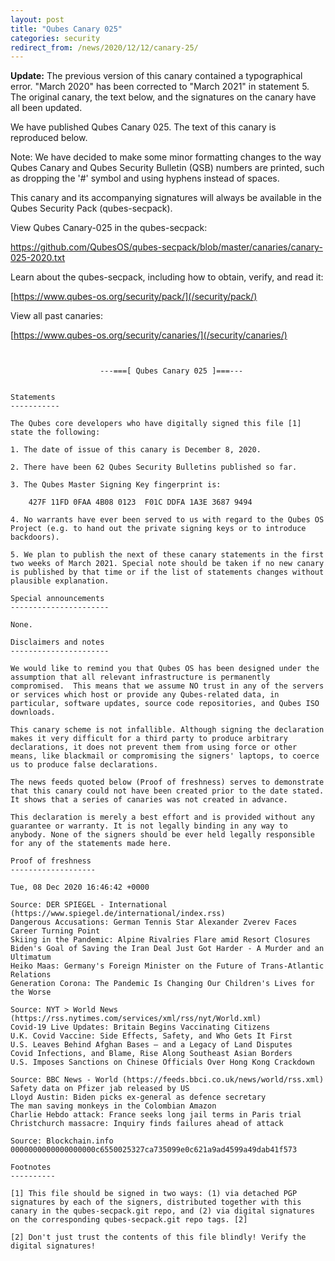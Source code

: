 ```yaml
---
layout: post
title: "Qubes Canary 025"
categories: security
redirect_from: /news/2020/12/12/canary-25/
---
```


**Update:** The previous version of this canary contained a typographical error.
"March 2020" has been corrected to "March 2021" in statement 5.
The original canary, the text below, and the signatures on the canary have all been updated.

We have published Qubes Canary 025. The text of this canary is
reproduced below.

Note: We have decided to make some minor formatting changes to the way
Qubes Canary and Qubes Security Bulletin (QSB) numbers are printed,
such as dropping the '#' symbol and using hyphens instead of spaces.

This canary and its accompanying signatures will always be available in
the Qubes Security Pack (qubes-secpack).

View Qubes Canary-025 in the qubes-secpack:

<https://github.com/QubesOS/qubes-secpack/blob/master/canaries/canary-025-2020.txt>

Learn about the qubes-secpack, including how to obtain, verify, and
read it:

[https://www.qubes-os.org/security/pack/](/security/pack/)

View all past canaries:

[https://www.qubes-os.org/security/canaries/](/security/canaries/)

```


                    ---===[ Qubes Canary 025 ]===---


Statements
-----------

The Qubes core developers who have digitally signed this file [1]
state the following:

1. The date of issue of this canary is December 8, 2020.

2. There have been 62 Qubes Security Bulletins published so far.

3. The Qubes Master Signing Key fingerprint is:

    427F 11FD 0FAA 4B08 0123  F01C DDFA 1A3E 3687 9494

4. No warrants have ever been served to us with regard to the Qubes OS
Project (e.g. to hand out the private signing keys or to introduce
backdoors).

5. We plan to publish the next of these canary statements in the first
two weeks of March 2021. Special note should be taken if no new canary
is published by that time or if the list of statements changes without
plausible explanation.

Special announcements
----------------------

None.

Disclaimers and notes
----------------------

We would like to remind you that Qubes OS has been designed under the
assumption that all relevant infrastructure is permanently
compromised.  This means that we assume NO trust in any of the servers
or services which host or provide any Qubes-related data, in
particular, software updates, source code repositories, and Qubes ISO
downloads.

This canary scheme is not infallible. Although signing the declaration
makes it very difficult for a third party to produce arbitrary
declarations, it does not prevent them from using force or other
means, like blackmail or compromising the signers' laptops, to coerce
us to produce false declarations.

The news feeds quoted below (Proof of freshness) serves to demonstrate
that this canary could not have been created prior to the date stated.
It shows that a series of canaries was not created in advance.

This declaration is merely a best effort and is provided without any
guarantee or warranty. It is not legally binding in any way to
anybody. None of the signers should be ever held legally responsible
for any of the statements made here.

Proof of freshness
-------------------

Tue, 08 Dec 2020 16:46:42 +0000

Source: DER SPIEGEL - International (https://www.spiegel.de/international/index.rss)
Dangerous Accusations: German Tennis Star Alexander Zverev Faces Career Turning Point
Skiing in the Pandemic: Alpine Rivalries Flare amid Resort Closures
Biden's Goal of Saving the Iran Deal Just Got Harder - A Murder and an Ultimatum
Heiko Maas: Germany's Foreign Minister on the Future of Trans-Atlantic Relations
Generation Corona: The Pandemic Is Changing Our Children's Lives for the Worse

Source: NYT > World News (https://rss.nytimes.com/services/xml/rss/nyt/World.xml)
Covid-19 Live Updates: Britain Begins Vaccinating Citizens
U.K. Covid Vaccine: Side Effects, Safety, and Who Gets It First
U.S. Leaves Behind Afghan Bases — and a Legacy of Land Disputes
Covid Infections, and Blame, Rise Along Southeast Asian Borders
U.S. Imposes Sanctions on Chinese Officials Over Hong Kong Crackdown

Source: BBC News - World (https://feeds.bbci.co.uk/news/world/rss.xml)
Safety data on Pfizer jab released by US
Lloyd Austin: Biden picks ex-general as defence secretary
The man saving monkeys in the Colombian Amazon
Charlie Hebdo attack: France seeks long jail terms in Paris trial
Christchurch massacre: Inquiry finds failures ahead of attack

Source: Blockchain.info
0000000000000000000c6550025327ca735099e0c621a9ad4599a49dab41f573

Footnotes
----------

[1] This file should be signed in two ways: (1) via detached PGP
signatures by each of the signers, distributed together with this
canary in the qubes-secpack.git repo, and (2) via digital signatures
on the corresponding qubes-secpack.git repo tags. [2]

[2] Don't just trust the contents of this file blindly! Verify the
digital signatures!
```

